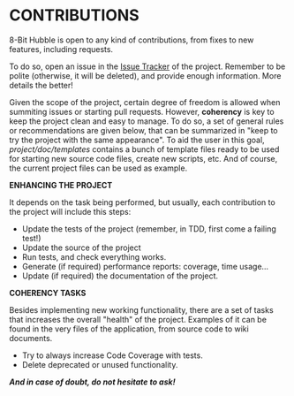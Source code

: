 CONTRIBUTIONS
=============
8-Bit Hubble is open to any kind of contributions, from fixes to new features, including requests.

To do so, open an issue in the [Issue Tracker](@TODO) of the project. Remember to be polite (otherwise, it will be deleted),
and provide enough information. More details the better!

Given the scope of the project, certain degree of
freedom is allowed when summiting issues or starting pull requests. However, **coherency** is key to keep the project clean
and easy to manage. To do so, a set of general rules or recommendations are given below, that can be summarized in
"keep to try the project with the same appearance". 
To aid the user in this goal, *project/doc/templates* contains a bunch of template files ready to be used for
starting new source code files, create new scripts, etc. And of course, the current project files can be used as example.

**ENHANCING THE PROJECT**

It depends on the task being performed, but usually, each contribution to the project will include this steps:	
- Update the tests of the project (remember, in TDD, first come a failing test!)
- Update the source of the project
- Run tests, and check everything works.
- Generate (if required) performance reports: coverage, time usage...
- Update (if required) the documentation of the project.

**COHERENCY TASKS**

Besides implementing new working functionality, there are a set of tasks that increases the overall "health" of the project.
Examples of it can be found in the very files of the application, from source code to wiki documents.
- Try to always increase Code Coverage with tests.
- Delete deprecated or unused functionality.


***And in case of doubt, do not hesitate to ask!***
